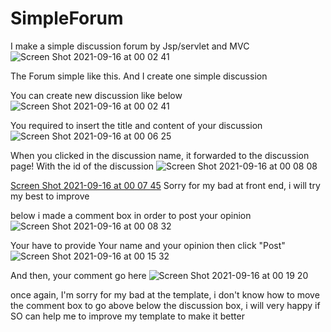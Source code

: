 # SimpleForum
I make a simple discussion forum by Jsp/servlet and MVC
![Screen Shot 2021-09-16 at 00 02 41](https://user-images.githubusercontent.com/69332376/133477613-b0e94cfb-d55a-4d0b-95ad-268bd8cbdb51.png)

The Forum simple like this. And I create one simple discussion 


You can create new discussion like below
![Screen Shot 2021-09-16 at 00 02 41](https://user-images.githubusercontent.com/69332376/133478034-dcba9aeb-f9cc-4632-ac1d-87eb72784539.png)

You required to insert the title and content of your discussion![Screen Shot 2021-09-16 at 00 06 25](https://user-images.githubusercontent.com/69332376/133478167-3a3765c4-4c0e-413e-8f5e-8baf9fab62c3.png)


When you clicked in the discussion name, it forwarded to the discussion page! With the id of the discussion 
![Screen Shot 2021-09-16 at 00 08 08](https://user-images.githubusercontent.com/69332376/133478848-296d29fa-594d-438b-9afb-85e9e9cf4a37.png)



[Screen Shot 2021-09-16 at 00 07 45](https://user-images.githubusercontent.com/69332376/133478460-2b43a6ea-8798-4305-9145-771be5fc76c5.png)
Sorry for my bad at front end, i will try my best to improve

below i made a comment box in order to post your opinion 
![Screen Shot 2021-09-16 at 00 08 32](https://user-images.githubusercontent.com/69332376/133478902-3b314927-5719-40de-b6df-fad62c907af5.png)

Your have to provide Your name and your opinion then click "Post"
![Screen Shot 2021-09-16 at 00 15 32](https://user-images.githubusercontent.com/69332376/133479579-1691e3f4-dac1-448d-a27a-92256010dafd.png)

And then, your comment go here 
![Screen Shot 2021-09-16 at 00 19 20](https://user-images.githubusercontent.com/69332376/133479858-792bd568-00ef-4e2a-bfcd-83c1368dffef.png)

once again, I'm sorry for my bad at the template,  i don't know how to move the comment box to go above below the discussion box,
i will very happy if SO can help me to improve my template to make it better


